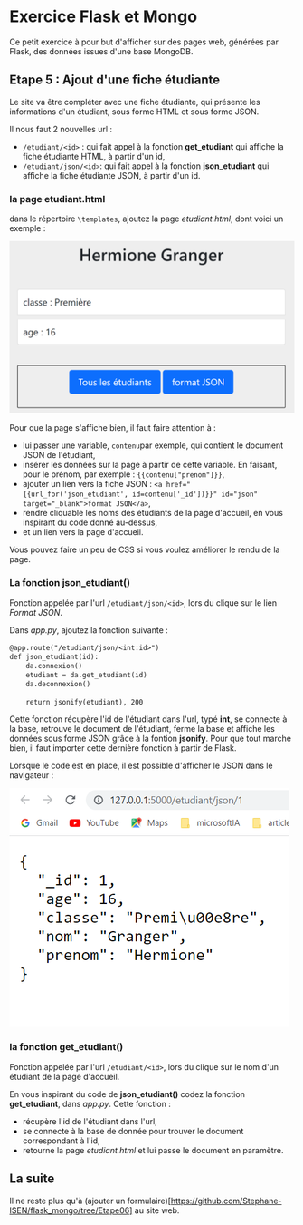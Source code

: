 # Exercice Flask et Mongo

Ce petit exercice à pour but d'afficher sur des pages web, générées par Flask, des données issues d'une base MongoDB.

## Etape 5 : Ajout d'une fiche étudiante

Le site va être compléter avec une fiche étudiante, qui présente les informations d'un étudiant, sous forme HTML et sous forme JSON.

Il nous faut 2 nouvelles url : 
- `/etudiant/<id>` : qui fait appel à la fonction **get_etudiant** qui affiche la fiche étudiante HTML, à partir d'un id,
- `/etudiant/json/<id>`: qui fait appel à la fonction **json_etudiant** qui affiche la fiche étudiante JSON, à partir d'un id.

### la page etudiant.html
dans le répertoire `\templates`, ajoutez la page *etudiant.html*, dont voici un exemple :

![Fiche d'un étudiant](/ressources/flaskmongo_fiche.png)

Pour que la page s'affiche bien, il faut faire attention à :
- lui passer une variable, `contenu`par exemple, qui contient le document JSON de l'étudiant,
- insérer les données sur la page à partir de cette variable. En faisant, pour le prénom, par exemple : `{{contenu["prenom"]}}`,
- ajouter un lien vers la fiche JSON : `<a href="{{url_for('json_etudiant', id=contenu['_id'])}}" id="json" target="_blank">format JSON</a>`,
- rendre cliquable les noms des étudiants de la page d'accueil, en vous inspirant du code donné au-dessus,
- et un lien vers la page d'accueil.

Vous pouvez faire un peu de CSS si vous voulez améliorer le rendu de la page.

### La fonction json_etudiant()
Fonction appelée par l'url `/etudiant/json/<id>`, lors du clique sur le lien *Format JSON*.

Dans *app.py*, ajoutez la fonction suivante :

```
@app.route("/etudiant/json/<int:id>")
def json_etudiant(id):
    da.connexion()
    etudiant = da.get_etudiant(id)
    da.deconnexion()

    return jsonify(etudiant), 200 
```

Cette fonction récupère l'id de l'étudiant dans l'url, typé **int**, se connecte à la base, retrouve le document de l'étudiant, ferme la base et affiche les données sous forme JSON grâce à la fontion **jsonify**. Pour que tout marche bien, il faut importer cette dernière fonction à partir de Flask.

Lorsque le code est en place, il est possible d'afficher le JSON dans le navigateur :

![fiche JSON](/ressources/flaskmongo_json.png)

### la fonction get_etudiant()
Fonction appelée par l'url `/etudiant/<id>`, lors du clique sur le nom d'un étudiant de la page d'accueil.

En vous inspirant du code de **json_etudiant()** codez la fonction **get_etudiant**, dans *app.py*. Cette fonction : 
- récupère l'id de l'étudiant dans l'url,
- se connecte à la base de donnée pour trouver le document correspondant à l'id,
- retourne la page *etudiant.html* et lui passe le document en paramètre.

## La suite

Il ne reste plus qu'à (ajouter un formulaire)[https://github.com/Stephane-ISEN/flask_mongo/tree/Etape06] au site web.
